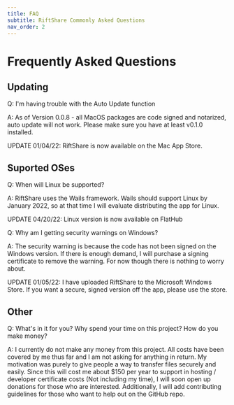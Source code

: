 ```yaml
---
title: FAQ
subtitle: RiftShare Commonly Asked Questions
nav_order: 2
---
```

# Frequently Asked Questions


## Updating

Q: I'm having trouble with the Auto Update function

A: As of Version 0.0.8 - all MacOS packages are code signed and notarized, auto update will not work. Please make sure you have at least v0.1.0 installed. 

UPDATE 01/04/22: RiftShare is now available on the Mac App Store. 


## Suported OSes

Q: When will Linux be supported?

A: RiftShare uses the Wails framework. Wails should support Linux by January 2022, so at that time I will evaluate distributing the app for Linux. 

UPDATE 04/20/22: Linux version is now available on FlatHub

Q: Why am I getting security warnings on Windows?

A: The security warning is because the code has not been signed on the Windows version. If there is enough demand, I will purchase a signing certificate to remove the warning. For now though there is nothing to worry about. 

UPDATE 01/05/22: I have uploaded RiftShare to the Microsoft Windows Store. If you want a secure, signed version off the app, please use the store. 

## Other

Q: What's in it for you? Why spend your time on this project? How do you make money?

A: I currently do not make any money from this project. All costs have been covered by me thus far and I am not asking for anything in return. 
My motivation was purely to give people a way to transfer files securely and easily. Since this will cost me about $150 per year to support in hosting / developer certificate costs (Not including my time), 
I will soon open up donations for those who are interested. Additionally, I will add contributing guidelines for those who want to help out on the GitHub repo. 